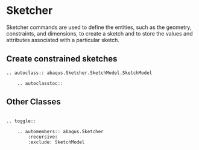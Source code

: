 # Sketcher

Sketcher commands are used to define the entities, such as the geometry, constraints, and dimensions, to create a sketch and to store the values and attributes associated with a particular sketch.

## Create constrained sketches

```{eval-rst}
.. autoclass:: abaqus.Sketcher.SketchModel.SketchModel

    .. autoclasstoc::

```

## Other Classes

```{eval-rst}

.. toggle::

    .. automembers:: abaqus.Sketcher
        :recursive:
        :exclude: SketchModel
```
